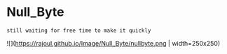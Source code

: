 # Null_Byte
```
still waiting for free time to make it quickly
```
![](https://rajoul.github.io/Image/Null_Byte/nullbyte.png | width=250x250)
